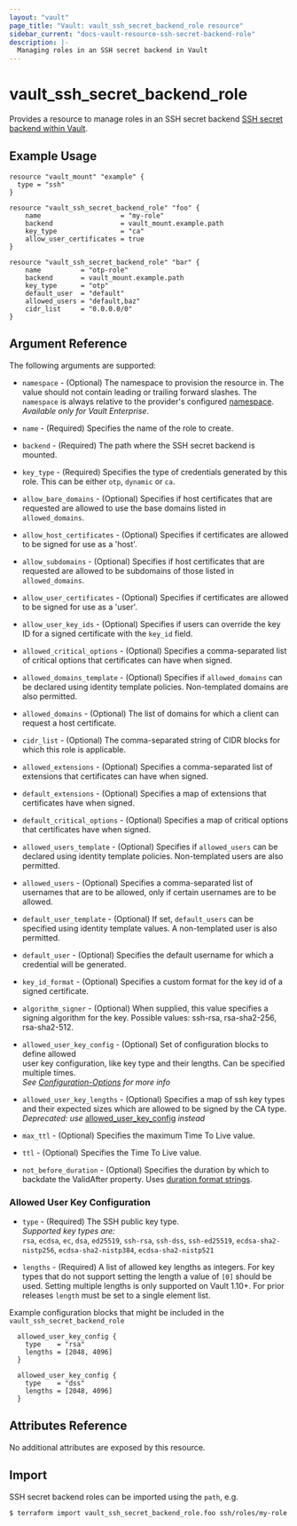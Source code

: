 ```yaml
---
layout: "vault"
page_title: "Vault: vault_ssh_secret_backend_role resource"
sidebar_current: "docs-vault-resource-ssh-secret-backend-role"
description: |-
  Managing roles in an SSH secret backend in Vault
---
```


# vault\_ssh\_secret\_backend\_role

Provides a resource to manage roles in an SSH secret backend
[SSH secret backend within Vault](https://www.vaultproject.io/docs/secrets/ssh/index.html).

## Example Usage

```hcl
resource "vault_mount" "example" {
  type = "ssh"
}

resource "vault_ssh_secret_backend_role" "foo" {
    name                    = "my-role"
    backend                 = vault_mount.example.path
    key_type                = "ca"
    allow_user_certificates = true
}

resource "vault_ssh_secret_backend_role" "bar" {
    name          = "otp-role"
    backend       = vault_mount.example.path
    key_type      = "otp"
    default_user  = "default"
    allowed_users = "default,baz"
    cidr_list     = "0.0.0.0/0"
}
```

## Argument Reference

The following arguments are supported:

* `namespace` - (Optional) The namespace to provision the resource in.
  The value should not contain leading or trailing forward slashes.
  The `namespace` is always relative to the provider's configured [namespace](/docs/providers/vault#namespace).
   *Available only for Vault Enterprise*.

* `name` - (Required) Specifies the name of the role to create.

* `backend` - (Required) The path where the SSH secret backend is mounted.

* `key_type` - (Required)  Specifies the type of credentials generated by this role. This can be either `otp`, `dynamic` or `ca`.

* `allow_bare_domains` - (Optional) Specifies if host certificates that are requested are allowed to use the base domains listed in `allowed_domains`.

* `allow_host_certificates` - (Optional) Specifies if certificates are allowed to be signed for use as a 'host'.

* `allow_subdomains` - (Optional) Specifies if host certificates that are requested are allowed to be subdomains of those listed in `allowed_domains`.

* `allow_user_certificates` - (Optional) Specifies if certificates are allowed to be signed for use as a 'user'.

* `allow_user_key_ids` - (Optional) Specifies if users can override the key ID for a signed certificate with the `key_id` field.

* `allowed_critical_options` - (Optional) Specifies a comma-separated list of critical options that certificates can have when signed.

* `allowed_domains_template` - (Optional) Specifies if `allowed_domains` can be declared using
  identity template policies. Non-templated domains are also permitted.

* `allowed_domains` - (Optional) The list of domains for which a client can request a host certificate.

* `cidr_list` - (Optional) The comma-separated string of CIDR blocks for which this role is applicable.

* `allowed_extensions` - (Optional) Specifies a comma-separated list of extensions that certificates can have when signed.

* `default_extensions` - (Optional) Specifies a map of extensions that certificates have when signed.

* `default_critical_options` - (Optional) Specifies a map of critical options that certificates have when signed.

* `allowed_users_template` - (Optional) Specifies if `allowed_users` can be declared using identity template policies. Non-templated users are also permitted.

* `allowed_users` - (Optional) Specifies a comma-separated list of usernames that are to be allowed, only if certain usernames are to be allowed.

* `default_user_template` - (Optional) If set, `default_users` can be specified using identity template values. A non-templated user is also permitted.

* `default_user` - (Optional) Specifies the default username for which a credential will be generated.

* `key_id_format` - (Optional) Specifies a custom format for the key id of a signed certificate.

* `algorithm_signer` - (Optional) When supplied, this value specifies a signing algorithm for the key. Possible values: ssh-rsa, rsa-sha2-256, rsa-sha2-512.

* `allowed_user_key_config` - (Optional) Set of configuration blocks to define allowed  
  user key configuration, like key type and their lengths. Can be specified multiple times.  
  *See [Configuration-Options](#allowed-user-key-configuration) for more info*
 
* `allowed_user_key_lengths` - (Optional) Specifies a map of ssh key types and their expected sizes which 
 are allowed to be signed by the CA type.  
 *Deprecated: use* [allowed_user_key_config](#allowed_user_key_config) *instead*

* `max_ttl` - (Optional) Specifies the maximum Time To Live value.

* `ttl` - (Optional) Specifies the Time To Live value.

* `not_before_duration` - (Optional) Specifies the duration by which to backdate the ValidAfter property.
  Uses [duration format strings](https://developer.hashicorp.com/vault/docs/concepts/duration-format).


### Allowed User Key Configuration
* `type` - (Required) The SSH public key type.  
  *Supported key types are:*  
  `rsa`, `ecdsa`, `ec`, `dsa`, `ed25519`, `ssh-rsa`, `ssh-dss`, `ssh-ed25519`,
  `ecdsa-sha2-nistp256`, `ecdsa-sha2-nistp384`, `ecdsa-sha2-nistp521`

* `lengths` - (Required) A list of allowed key lengths as integers. 
  For key types that do not support setting the length a value of `[0]` should be used.
  Setting multiple lengths is only supported on Vault 1.10+. For prior releases `length`
  must be set to a single element list.

Example configuration blocks that might be included in the `vault_ssh_secret_backend_role`

```hcl
  allowed_user_key_config {
    type    = "rsa"
    lengths = [2048, 4096]
  }

  allowed_user_key_config {
    type    = "dss"
    lengths = [2048, 4096]
  }
```


## Attributes Reference

No additional attributes are exposed by this resource.

## Import

SSH secret backend roles can be imported using the `path`, e.g.

```
$ terraform import vault_ssh_secret_backend_role.foo ssh/roles/my-role
```
